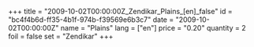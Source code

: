 +++
title = "2009-10-02T00:00:00Z_Zendikar_Plains_[en]_false"
id = "bc4f4b6d-ff35-4b1f-974b-f39569e6b3c7"
date = "2009-10-02T00:00:00Z"
name = "Plains"
lang = ["en"]
price = "0.20"
quantity = 2
foil = false
set = "Zendikar"
+++
